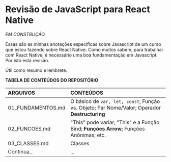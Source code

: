 # Revisão de JavaScript para React Native


*EM CONSTRUÇÃO.*

Essas são as minhas anotações específicas sobre Javascript de um curso que estou fazendo sobre React Native. Como muitos sabem, para trabalhar com React Native, é necessário uma boa fundamentação em Javascript. Por isto esta revisão.

Útil como resumo e lembrete.

**TABELA DE CONTEÚDOS DO REPOSITÓRIO**

ARQUIVOS | CONTEÚDOS
:-------- | :----------
01_FUNDAMENTOS.md | O básico de ```var, let, const```; Função vs. Objeto; Par Nome/Valor; Operador **Destructuring**
02_FUNCOES.md | "This" pode variar; "This" e a Função Bind; **Funções Arrow**; Funções Anônimas; etc.
03_CLASSES.md | Classes
Continua... | ...


